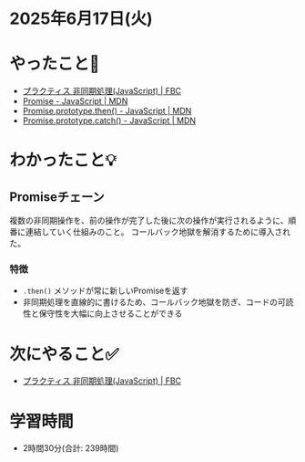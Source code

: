 # 2025年6月17日(火)

# やったこと📝

- [プラクティス 非同期処理\(JavaScript\) \| FBC](https://bootcamp.fjord.jp/practices/204)
- [Promise \- JavaScript \| MDN](https://developer.mozilla.org/ja/docs/Web/JavaScript/Reference/Global_Objects/Promise)
- [Promise\.prototype\.then\(\) \- JavaScript \| MDN](https://developer.mozilla.org/ja/docs/Web/JavaScript/Reference/Global_Objects/Promise/then)
- [Promise\.prototype\.catch\(\) \- JavaScript \| MDN](https://developer.mozilla.org/ja/docs/Web/JavaScript/Reference/Global_Objects/Promise/catch)
# わかったこと💡

## Promiseチェーン
複数の非同期操作を、前の操作が完了した後に次の操作が実行されるように、順番に連結していく仕組みのこと。
コールバック地獄を解消するために導入された。

### 特徴
- `.then()` メソッドが常に新しいPromiseを返す
- 非同期処理を直線的に書けるため、コールバック地獄を防ぎ、コードの可読性と保守性を大幅に向上させることができる

# 次にやること✅

- [プラクティス 非同期処理\(JavaScript\) \| FBC](https://bootcamp.fjord.jp/practices/204)

# 学習時間

- 2時間30分(合計: 239時間)
